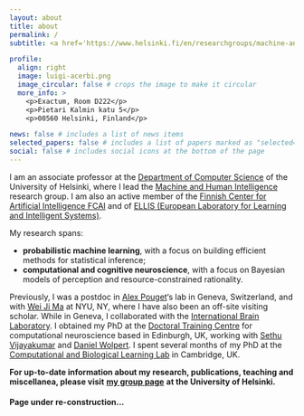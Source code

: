 ```yaml
---
layout: about
title: about
permalink: /
subtitle: <a href='https://www.helsinki.fi/en/researchgroups/machine-and-human-intelligence'>Machine and Human Intelligence Group</a>

profile:
  align: right
  image: luigi-acerbi.png
  image_circular: false # crops the image to make it circular
  more_info: >
    <p>Exactum, Room D222</p>
    <p>Pietari Kalmin katu 5</p>
    <p>00560 Helsinki, Finland</p>

news: false # includes a list of news items
selected_papers: false # includes a list of papers marked as "selected={true}"
social: false # includes social icons at the bottom of the page
---
```


I am an associate professor at the [Department of Computer Science](https://www.helsinki.fi/en/computer-science) of the University of Helsinki, where I lead the [Machine and Human Intelligence](https://www.helsinki.fi/en/researchgroups/machine-and-human-intelligence) research group. I am also an active member of the [Finnish Center for Artificial Intelligence FCAI](https://fcai.fi/) and of [ELLIS (European Laboratory for Learning and Intelligent Systems)](https://ellis.eu/). 

My research spans:

- **probabilistic machine learning**, with a focus on building efficient methods for statistical inference;
- **computational and cognitive neuroscience**, with a focus on Bayesian models of perception and resource-constrained rationality.

Previously, I was a postdoc in [Alex Pouget](https://www.unige.ch/medecine/neuf/en/research/grecherche/alexandre-pouget/)‘s lab in Geneva, Switzerland, and with [Wei Ji Ma](https://www.cns.nyu.edu/malab/ "Wei Ji Ma's lab website") at NYU, NY, where I have also been an off-site visiting scholar. While in Geneva, I collaborated with the [International Brain Laboratory](https://www.internationalbrainlab.com/). I obtained my PhD at the [Doctoral Training Centre](http://www.anc.ed.ac.uk/dtc/index.php?option=com_content&task=view&id=12&Itemid=68 "Neuroinformatics and Computational Neuroscience DTC website") for computational neuroscience based in Edinburgh, UK, working with [Sethu Vijayakumar](http://homepages.inf.ed.ac.uk/svijayak/ "prof. Sethu Vijayakumar's webpage") and [Daniel Wolpert](https://zuckermaninstitute.columbia.edu/daniel-m-wolpert-phd "prof. Daniel Wolpert's webpage"). I spent several months of my PhD at the [Computational and Biological Learning Lab](https://cbl.eng.cam.ac.uk/ "CBL website") in Cambridge, UK.

**For up-to-date information about my research, publications, teaching and miscellanea, please visit** [**my group page**](https://www.helsinki.fi/en/researchgroups/machine-and-human-intelligence) **at the University of Helsinki.**


#### Page under re-construction...
